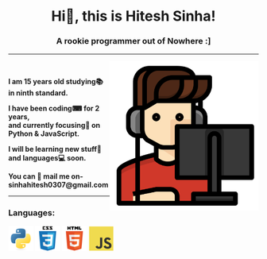 ### <h1 align="center">Hi👋, this is Hitesh Sinha!</h1>
<h3 align="center">A rookie programmer out of Nowhere :]</h3><hr>
<div>
  <img align="right" height="300px" width="300px" src="https://github.com/HITESH-235/CSS/blob/32af15658ae0d49a33d29ae462b4345485b9abe8/Image/programmer.png"><br>
  <section>
  <b>
    <p>I am 15 years old studying📚 in ninth standard.</p>
    <p>I have been coding⌨ for 2 years,<br>and currently focusing🎯 on Python & JavaScript.</p>
    <p>I will be learning new stuff🎨 and languages💻 soon.</p>
    <p>You can 📨 mail me on- sinhahitesh0307@gmail.com</p>
  </b><hr>
  </section>
</div>
  <h3 align="left">Languages:</h3>
  <p align="left"> 
    <img src="https://raw.githubusercontent.com/devicons/devicon/master/icons/python/python-original.svg" alt="python" width="50" height="50"/> 
    <img src="https://raw.githubusercontent.com/devicons/devicon/master/icons/css3/css3-original-wordmark.svg" alt="css3" width="50" height="50"/> 
    <img src="https://raw.githubusercontent.com/devicons/devicon/master/icons/html5/html5-original-wordmark.svg" alt="html5" width="50" height="50"/>  
    <img src="https://raw.githubusercontent.com/devicons/devicon/master/icons/javascript/javascript-original.svg" alt="javascript" width="50" height="50"/> 
  </p>

<!--
**HITESH-235/HITESH-235** is a ✨ _special_ ✨ repository because its `README.md` (this file) appears on your GitHub profile.

